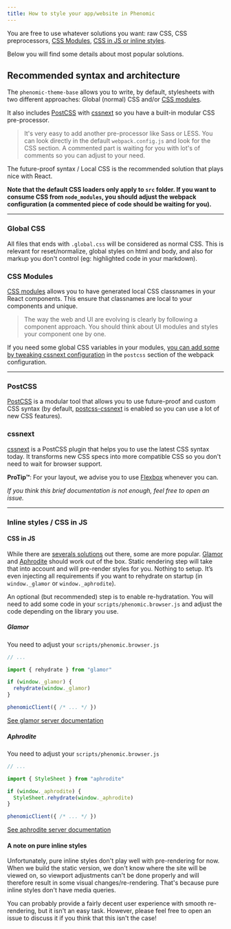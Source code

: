 ```yaml
---
title: How to style your app/website in Phenomic
---
```


You are free to use whatever solutions you want:
raw CSS,
CSS preprocessors,
[CSS Modules](https://github.com/css-modules/css-modules),
[CSS in JS or inline styles](https://github.com/MicheleBertoli/css-in-js).

Below you will find some details about most popular solutions.

## Recommended syntax and architecture

The ``phenomic-theme-base`` allows you to write, by default, stylesheets with
two different approaches:
Global (normal) CSS and/or
[CSS modules](#css-modules).

It also includes
[PostCSS](#postcss)
with
[cssnext](#cssnext)
so you have a built-in modular CSS pre-processor.

> It's very easy to add another pre-processor like Sass or LESS.
> You can look directly in the default ``webpack.config.js`` and look for the
> CSS section. A commented part is waiting for you with lot's of comments so
> you can adjust to your need.

The future-proof syntax / Local CSS is the recommended solution that plays nice
with React.

**Note that the default CSS loaders only apply to ``src`` folder.
If you want to consume CSS from ``node_modules``, you should adjust the
webpack configuration (a commented piece of code should be waiting for you).**

---

### Global CSS

All files that ends with ``.global.css`` will be considered as normal CSS.
This is relevant for reset/normalize, global styles on html and body,
and also for markup you don't control (eg: highlighted code in your markdown).

### CSS Modules

[CSS modules](https://github.com/css-modules/css-modules)
allows you to have generated local CSS classnames in your React components.
This ensure that classnames are local to your components and unique.

> The way the web and UI are evolving is clearly by following a component
> approach.
> You should think about UI modules and styles your component one by one.

If you need some global CSS variables in your modules,
[you can add some by tweaking cssnext configuration](http://cssnext.io/usage/#features)
in the ``postcss`` section of the webpack configuration.

---

### PostCSS

[PostCSS](https://github.com/postcss/postcss)
is a modular tool that allows you to use future-proof and custom CSS syntax
(by default, [postcss-cssnext](http://cssnext.io/) is enabled so you can use
a lot of new CSS features).

### cssnext

[cssnext](http://cssnext.io/)
is a PostCSS plugin that helps you to use the latest CSS syntax today.
It transforms new CSS specs into more compatible CSS so you don't need to wait
for browser support.

**ProTip™**: For your layout, we advise you to use
[Flexbox](https://css-tricks.com/snippets/css/a-guide-to-flexbox/)
whenever you can.

_If you think this brief documentation is not enough, feel free to open an
issue._

---

### Inline styles / CSS in JS

#### CSS in JS

While there are [severals solutions](https://github.com/MicheleBertoli/css-in-js)
out there, some are more popular.
[Glamor](https://github.com/threepointone/glamor/)
and
[Aphrodite](https://github.com/Khan/aphrodite)
should work out of the box.
Static rendering step will take that into account and will pre-render styles
for you. Nothing to setup.
It’s even injecting all requirements if you want to rehydrate on startup (in ``window._glamor`` or ``window._aphrodite``).

An optional (but recommended) step is to enable re-hydratation.
You will need to add some code in your ``scripts/phenomic.browser.js``
and adjust the code depending on the library you use.

##### Glamor

You need to adjust your ``scripts/phenomic.browser.js``

```js
// ...

import { rehydrate } from "glamor"

if (window._glamor) {
  rehydrate(window._glamor)
}

phenomicClient({ /* ... */ })
```

[See glamor server documentation](https://github.com/threepointone/glamor/blob/master/docs/server.md)

##### Aphrodite

You need to adjust your ``scripts/phenomic.browser.js``

```js
// ...

import { StyleSheet } from "aphrodite"

if (window._aphrodite) {
  StyleSheet.rehydrate(window._aphrodite)
}

phenomicClient({ /* ... */ })
```

[See aphrodite server documentation](https://github.com/Khan/aphrodite#server-side-rendering)

#### A note on pure inline styles

Unfortunately, pure inline styles don't play well with pre-rendering for now.
When we build the static version, we don't know where the site will be viewed on,
so viewport adjustments can't be done properly and will therefore result in some
visual changes/re-rendering. That's because pure inline styles don't have media
queries.

You can probably provide a fairly decent user experience with smooth
re-rendering, but it isn't an easy task. However, please feel free to open an
issue to discuss it if you think that this isn't the case!
